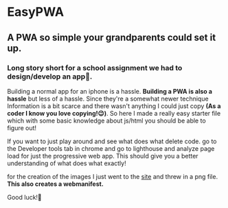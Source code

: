 # EasyPWA
## A PWA so simple your grandparents could set it up.

### Long story short for a school assignment we had to design/develop an app📱. 
Building a normal app for an iphone is a hassle. **Building a PWA is also a hassle** but less of a hassle. Since they're a somewhat newer technique Information is a bit scarce and there wasn't anything I could just copy **(As a coder I know you love copying!😉)**.
So here I made a really easy starter file which with some basic knowledge about js/html you should be able to figure out!

If you want to just play around and see what does what delete code.
go to the Developer tools tab in chrome and go to lighthouse and analyze page load for just the progressive web app. This should give you a better understanding of what does what exactly!

for the creation of the images I just went to the [site](https://favicon.io/favicon-converter/) and threw in a png file. 
**This also creates a webmanifest.**

Good luck!🫡
